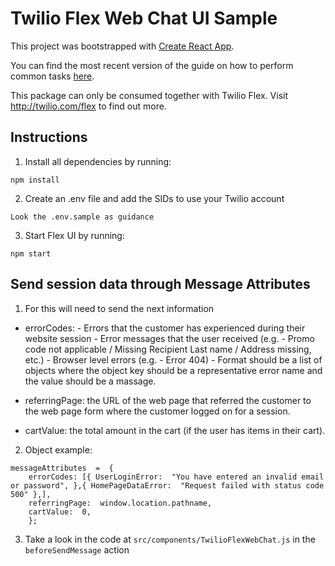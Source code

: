 # Twilio Flex Web Chat UI Sample

This project was bootstrapped with [Create React App](https://github.com/facebookincubator/create-react-app).

You can find the most recent version of the guide on how to perform common tasks [here](https://github.com/facebookincubator/create-react-app/blob/master/packages/react-scripts/template/README.md).

This package can only be consumed together with Twilio Flex. Visit http://twilio.com/flex to find out more.

## Instructions

1. Install all dependencies by running:

```
npm install
```

2. Create an .env file and add the SIDs to use your Twilio account

```
Look the .env.sample as guidance
```

3. Start Flex UI by running:

```
npm start
```

## Send session data through Message Attributes

1. For this will need to send the next information

- errorCodes: - Errors that the customer has experienced during their website session - Error messages that the user received (e.g. - Promo code not applicable / Missing Recipient Last name / Address missing, etc.) - Browser level errors (e.g. - Error 404) - Format should be a list of objects where the object key should be a representative error name and the value should be a massage.

- referringPage: the URL of the web page that referred the customer to the web page form where the customer logged on for a session.

- cartValue: the total amount in the cart (if the user has items in their cart).

2. Object example:

```
messageAttributes  =  {
	errorCodes: [{ UserLoginError:  "You have entered an invalid email or password", },{ HomePageDataError:  "Request failed with status code 500" },],
    referringPage:  window.location.pathname,
    cartValue:  0,
    };
```

3. Take a look in the code at ```src/components/TwilioFlexWebChat.js``` in the ```beforeSendMessage``` action